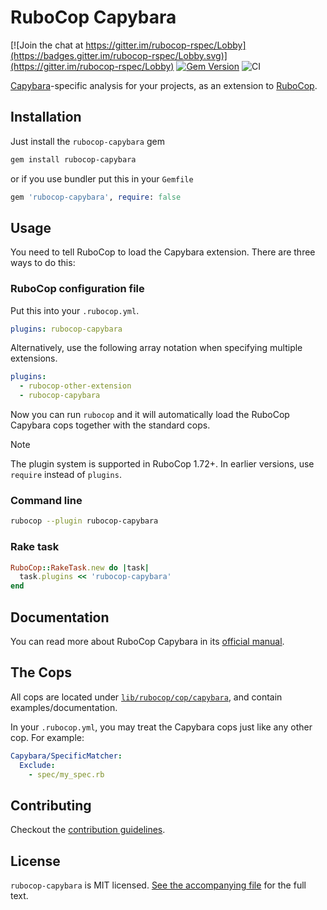 # RuboCop Capybara

[![Join the chat at https://gitter.im/rubocop-rspec/Lobby](https://badges.gitter.im/rubocop-rspec/Lobby.svg)](https://gitter.im/rubocop-rspec/Lobby)
[![Gem Version](https://badge.fury.io/rb/rubocop-capybara.svg)](https://rubygems.org/gems/rubocop-capybara)
![CI](https://github.com/rubocop/rubocop-capybara/workflows/CI/badge.svg)

[Capybara](https://teamcapybara.github.io/capybara)-specific analysis for your projects, as an extension to
[RuboCop](https://github.com/rubocop/rubocop).

## Installation

Just install the `rubocop-capybara` gem

```bash
gem install rubocop-capybara
```

or if you use bundler put this in your `Gemfile`

```ruby
gem 'rubocop-capybara', require: false
```

## Usage

You need to tell RuboCop to load the Capybara extension. There are three
ways to do this:

### RuboCop configuration file

Put this into your `.rubocop.yml`.

```yaml
plugins: rubocop-capybara
```

Alternatively, use the following array notation when specifying multiple extensions.

```yaml
plugins:
  - rubocop-other-extension
  - rubocop-capybara
```

Now you can run `rubocop` and it will automatically load the RuboCop Capybara
cops together with the standard cops.

> [!NOTE]
> The plugin system is supported in RuboCop 1.72+. In earlier versions, use `require` instead of `plugins`.

### Command line

```bash
rubocop --plugin rubocop-capybara
```

### Rake task

```ruby
RuboCop::RakeTask.new do |task|
  task.plugins << 'rubocop-capybara'
end
```

## Documentation

You can read more about RuboCop Capybara in its [official manual](https://docs.rubocop.org/rubocop-capybara).

## The Cops

All cops are located under
[`lib/rubocop/cop/capybara`](lib/rubocop/cop/capybara), and contain
examples/documentation.

In your `.rubocop.yml`, you may treat the Capybara cops just like any other
cop. For example:

```yaml
Capybara/SpecificMatcher:
  Exclude:
    - spec/my_spec.rb
```

## Contributing

Checkout the [contribution guidelines](.github/CONTRIBUTING.md).

## License

`rubocop-capybara` is MIT licensed. [See the accompanying file](MIT-LICENSE.md) for
the full text.
